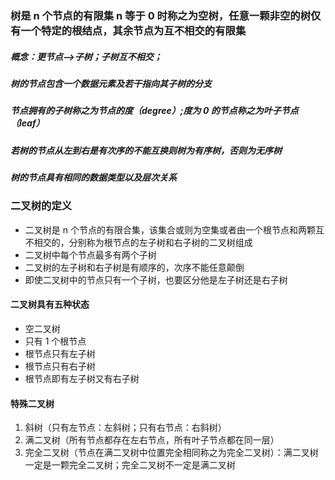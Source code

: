 ### 树是 n 个节点的有限集 n 等于 0 时称之为空树，任意一颗非空的树仅有一个特定的根结点，其余节点为互不相交的有限集

##### 概念：更节点-->子树；子树互不相交；

##### 树的节点包含一个数据元素及若干指向其子树的分支

##### 节点拥有的子树称之为节点的度（degree）;度为 0 的节点称之为叶子节点（leaf）

##### 若树的节点从左到右是有次序的不能互换则树为有序树，否则为无序树

##### 树的节点具有相同的数据类型以及层次关系

### 二叉树的定义

- 二叉树是 n 个节点的有限合集，该集合或则为空集或者由一个根节点和两颗互不相交的，分别称为根节点的左子树和右子树的二叉树组成
- 二叉树中每个节点最多有两个子树
- 二叉树的左子树和右子树是有顺序的，次序不能任意颠倒
- 即使二叉树中的节点只有一个子树，也要区分他是左子树还是右子树

#### 二叉树具有五种状态

- 空二叉树
- 只有 1 个根节点
- 根节点只有左子树
- 根节点只有右子树
- 根节点即有左子树又有右子树

#### 特殊二叉树

1. 斜树（只有左节点：左斜树；只有右节点：右斜树）
2. 满二叉树（所有节点都存在左右节点，所有叶子节点都在同一层）
3. 完全二叉树（节点在满二叉树中位置完全相同称之为完全二叉树）：满二叉树一定是一颗完全二叉树；完全二叉树不一定是满二叉树
